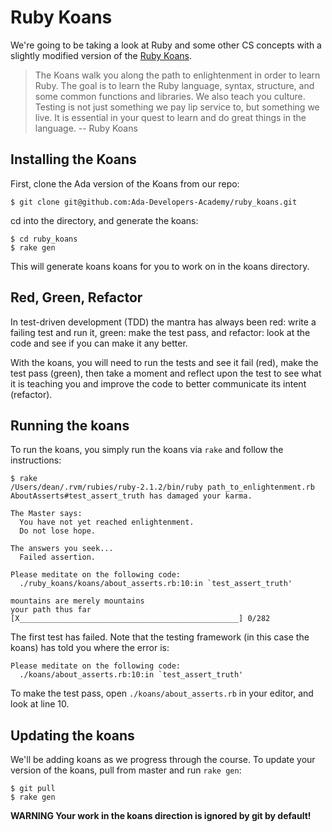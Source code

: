# Ruby Koans

We're going to be taking a look at Ruby and some other CS concepts
with a slightly modified version of the
[Ruby Koans](http://rubykoans.com/).

> The Koans walk you along the path to enlightenment in order to learn Ruby. The goal is to learn the Ruby language, syntax, structure, and some common functions and libraries. We also teach you culture. Testing is not just something we pay lip service to, but something we live. It is essential in your quest to learn and do great things in the language. -- Ruby Koans

## Installing the Koans

First, clone the Ada version of the Koans from our repo:

```
$ git clone git@github.com:Ada-Developers-Academy/ruby_koans.git
```

cd into the directory, and generate the koans:

```
$ cd ruby_koans
$ rake gen
```

This will generate koans koans for you to work on in the koans
directory.

## Red, Green, Refactor

In test-driven development (TDD) the mantra has always been red: write
a failing test and run it, green: make the test pass, and refactor:
look at the code and see if you can make it any better.

With the koans, you will need to run the tests and see it fail (red),
make the test pass (green), then take a moment and reflect upon the
test to see what it is teaching you and improve the code to better
communicate its intent (refactor).

## Running the koans

To run the koans, you simply run the koans via ```rake``` and
follow the instructions:

```
$ rake
/Users/dean/.rvm/rubies/ruby-2.1.2/bin/ruby path_to_enlightenment.rb
AboutAsserts#test_assert_truth has damaged your karma.

The Master says:
  You have not yet reached enlightenment.
  Do not lose hope.

The answers you seek...
  Failed assertion.

Please meditate on the following code:
  ./ruby_koans/koans/about_asserts.rb:10:in `test_assert_truth'

mountains are merely mountains
your path thus far [X_________________________________________________] 0/282
```

The first test has failed. Note that the testing framework (in this
case the koans) has told you where the error is:

```
Please meditate on the following code:
  ./koans/about_asserts.rb:10:in `test_assert_truth'
```

To make the test pass, open ```./koans/about_asserts.rb``` in your
editor, and look at line 10.

## Updating the koans

We'll be adding koans as we progress through the course. To update
your version of the koans, pull from master and run ```rake gen```:

```
$ git pull
$ rake gen
```

**WARNING Your work in the koans direction is ignored by git by default!**

